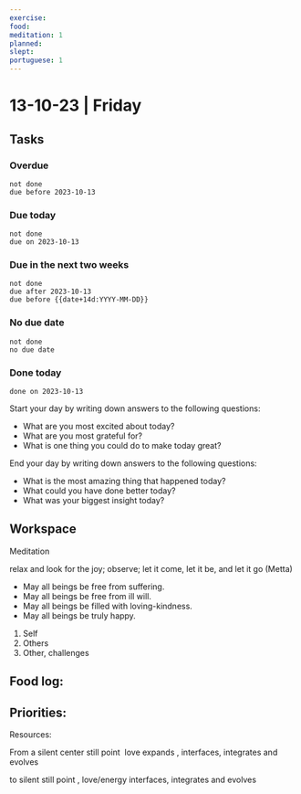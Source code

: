 ```yaml
---
exercise: 
food: 
meditation: 1
planned: 
slept: 
portuguese: 1
---
```


# 13-10-23 | Friday

## Tasks
### Overdue
```tasks
not done
due before 2023-10-13
```

### Due today
```tasks
not done
due on 2023-10-13
```

### Due in the next two weeks
```tasks
not done
due after 2023-10-13
due before {{date+14d:YYYY-MM-DD}}
```

### No due date
```tasks
not done
no due date
```

### Done today
```tasks
done on 2023-10-13
```


Start your day by writing down answers to the following questions:

- What are you most excited about today? 
- What are you most grateful for? 
- What is one thing you could do to make today great?  

End your day by writing down answers to the following questions: 

- What is the most amazing thing that happened today? 
- What could you have done better today? 
- What was your biggest insight today?

## Workspace

Meditation 

relax and look for the joy; observe; let it come, let it be, and let it go
(Metta)
-   May all beings be free from suffering.
-   May all beings be free from ill will.
-   May all beings be filled with loving-kindness.
-   May all beings be truly happy.

1. Self
2. Others
3. Other, challenges

Food log:
- 

Priorities:
- 

Resources:

From a silent center still point  love expands , interfaces, integrates and evolves

to
silent still point , love/energy interfaces, integrates and evolves